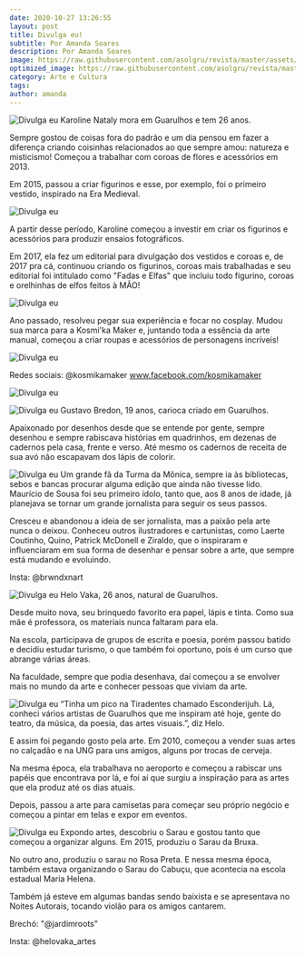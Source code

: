 ```yaml
---
date: 2020-10-27 13:26:55
layout: post
title: Divulga eu!
subtitle: Por Amanda Soares
description: Por Amanda Soares
image: https://raw.githubusercontent.com/asolgru/revista/master/assets/img/outros/ed2/ed21.jpeg
optimized_image: https://raw.githubusercontent.com/asolgru/revista/master/assets/img/outros/ed2/ed21.jpeg
category: Arte e Cultura
tags:
author: amanda
---
```


![Divulga eu](https://i.imgur.com/VaWf20F.jpg "Divulga eu")
Karoline Nataly mora em Guarulhos e tem 26 anos.

Sempre gostou de coisas fora do padrão e um dia pensou em fazer a diferença criando coisinhas relacionados ao que sempre amou: natureza e misticismo! Começou a trabalhar com coroas de flores e acessórios em 2013.

Em 2015, passou a criar figurinos e esse, por exemplo, foi o primeiro vestido, inspirado na Era Medieval.
 
![Divulga eu](https://i.imgur.com/z5v29cL.jpg "Divulga eu")
 
A partir desse período, Karoline começou a investir em criar os figurinos e acessórios para produzir ensaios fotográficos.

Em 2017, ela fez um editorial para divulgação dos vestidos e coroas e, de 2017 pra cá, continuou criando os figurinos, coroas mais trabalhadas e seu editorial foi intitulado como "Fadas e Elfas" que incluiu todo figurino, coroas e orelhinhas de elfos feitos à MÃO!
 
![Divulga eu](https://i.imgur.com/OFQnYyD.jpg "Divulga eu")

Ano passado, resolveu pegar sua experiência e focar no cosplay. Mudou sua marca para a Kosmi'ka Maker e, juntando toda a essência da arte manual, começou a criar roupas e acessórios de personagens incríveis!

![Divulga eu](https://i.imgur.com/L4UzNn8.jpg "Divulga eu")

Redes sociais:
@kosmikamaker
www.facebook.com/kosmikamaker


![Divulga eu](https://i.imgur.com/NEWEQaV.jpg "Divulga eu")

![Divulga eu](https://i.imgur.com/M9dmof1.jpg "Divulga eu")
Gustavo Bredon, 19 anos, carioca criado em Guarulhos.

Apaixonado por desenhos desde que se entende por gente, sempre desenhou e sempre rabiscava histórias em quadrinhos, em dezenas de cadernos pela casa, frente e verso. Até mesmo os cadernos de receita de sua avó não escapavam dos lápis de colorir.

![Divulga eu](https://i.imgur.com/foUc8Dn.jpg "Divulga eu")
Um grande fã da Turma da Mônica, sempre ia às bibliotecas, sebos e bancas procurar alguma edição que ainda não tivesse lido. Maurício de Sousa foi seu primeiro ídolo, tanto que, aos 8 anos de idade, já planejava se tornar um grande jornalista para seguir os seus passos.

Cresceu e abandonou a ideia de ser jornalista, mas a paixão pela arte nunca o deixou. Conheceu outros ilustradores e cartunistas, como Laerte Coutinho, Quino, Patrick McDonell e Ziraldo, que o inspiraram e influenciaram em sua forma de desenhar e pensar sobre a arte, que sempre está mudando e evoluindo.

Insta: @brwndxnart

![Divulga eu](https://i.imgur.com/BTxltDh.jpg "Divulga eu")
Helo Vaka, 26 anos, natural de Guarulhos.

Desde muito nova, seu brinquedo favorito era papel, lápis e tinta. Como sua mãe é professora, os materiais nunca faltaram para ela.

Na escola, participava de grupos de escrita e poesia, porém passou batido e decidiu estudar turismo, o que também foi oportuno, pois é um curso que abrange várias áreas.

Na faculdade, sempre que podia desenhava, daí começou a se envolver mais no mundo da arte e conhecer pessoas que viviam da arte.

![Divulga eu](https://i.imgur.com/1nCevqa.jpg "Divulga eu")
“Tinha um pico na Tiradentes chamado Esconderijuh. Lá, conheci vários artistas de Guarulhos que me inspiram até hoje, gente do teatro, da música, da poesia, das artes visuais.”, diz Helo.

E assim foi pegando gosto pela arte. Em 2010, começou a vender suas artes no calçadão e na UNG para uns amigos, alguns por trocas de cerveja.

Na mesma época, ela trabalhava no aeroporto e começou a rabiscar uns papéis que encontrava por lá, e foi aí que surgiu a inspiração para as artes que ela produz até os dias atuais.

Depois, passou a arte para camisetas para começar seu próprio negócio e começou a pintar em telas e expor em eventos.

![Divulga eu](https://i.imgur.com/oS6Pq9Z.jpg "Divulga eu")
Expondo artes, descobriu o Sarau e gostou tanto que começou a organizar alguns. Em 2015, produziu o Sarau da Bruxa.

No outro ano, produziu o sarau no Rosa Preta. E nessa mesma época, também estava organizando o Sarau do Cabuçu, que acontecia na escola estadual Maria Helena.

Também já esteve em algumas bandas sendo baixista e se apresentava no Noites Autorais, tocando violão para os amigos cantarem.

Brechó: "@jardimroots"

Insta: @helovaka_artes
